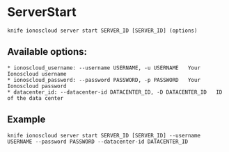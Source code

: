 # ServerStart



    knife ionoscloud server start SERVER_ID [SERVER_ID] (options)


## Available options:

```
* ionoscloud_username: --username USERNAME, -u USERNAME   Your Ionoscloud username
* ionoscloud_password: --password PASSWORD, -p PASSWORD   Your Ionoscloud password
* datacenter_id: --datacenter-id DATACENTER_ID, -D DATACENTER_ID   ID of the data center
```

## Example

    knife ionoscloud server start SERVER_ID [SERVER_ID] --username USERNAME --password PASSWORD --datacenter-id DATACENTER_ID
